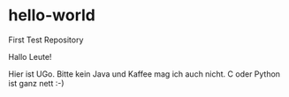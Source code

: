 # hello-world
First Test Repository

Hallo Leute!

Hier ist UGo. Bitte kein Java und Kaffee mag ich auch nicht. C oder Python ist ganz nett :-)
